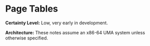 # Page Tables

__Certainty Level:__ Low, very early in development.

__Architecture:__ These notes assume an x86-64 UMA system unless otherwise
specified.
